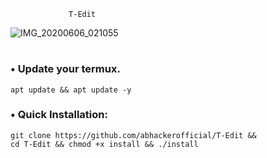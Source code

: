 
                 T-Edit

![IMG_20200606_021055](https://user-images.githubusercontent.com/63346676/83921007-15754d80-a79b-11ea-90ea-bf6933101c1c.jpg)
#
### • Update your termux.
```
apt update && apt update -y
```

### • Quick Installation: 
```
git clone https://github.com/abhackerofficial/T-Edit && 
cd T-Edit && chmod +x install && ./install
```
